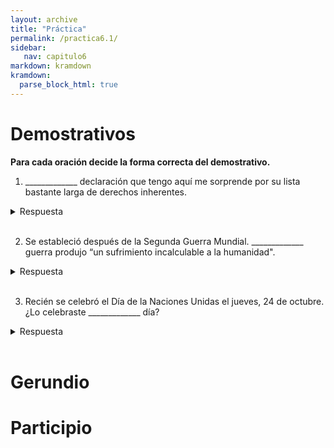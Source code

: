```yaml
---
layout: archive
title: "Práctica"
permalink: /practica6.1/
sidebar:
   nav: capitulo6
markdown: kramdown
kramdown:
  parse_block_html: true
---
```


# Demostrativos
**Para cada oración decide la forma correcta del demostrativo.**

1. _____________ declaración que tengo aquí me sorprende por su lista bastante larga de derechos inherentes.  
<details><summary markdown="span">Respuesta</summary>
  Esta
</details>
<br/>


2. Se estableció después de la Segunda Guerra Mundial. _____________ guerra produjo “un sufrimiento incalculable a la humanidad".
<details><summary markdown="span">Respuesta</summary>
  Aquella  
</details>
<br/>

3. Recién se celebró el Día de la Naciones Unidas el jueves, 24 de octubre. ¿Lo celebraste _____________ día?
<details><summary markdown="span">Respuesta</summary>   
  ese
</details>
<br/>


# Gerundio



# Participio
